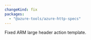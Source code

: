 ```yaml
---
changeKind: fix
packages:
  - "@azure-tools/azure-http-specs"
---
```


Fixed ARM large header action template.
